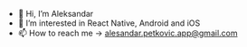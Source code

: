 - 👋 Hi, I’m Aleksandar
- 👀 I’m interested in React Native, Android and iOS
- 📫 How to reach me -> alesandar.petkovic.app@gmail.com

<!---
acopetkovic/acopetkovic is a ✨ special ✨ repository because its `README.md` (this file) appears on your GitHub profile.
You can click the Preview link to take a look at your changes.
--->

